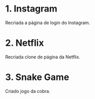 # 1. Instagram

Recriada a página de login do Instagram.



# 2. Netflix

Recriada clone de página da Netflix.



# 3. Snake Game

Criado jogo da cobra.

